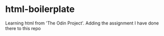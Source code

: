 # html-boilerplate
Learning html from 'The Odin Project'. Adding the assignment I have done
there to this repo
